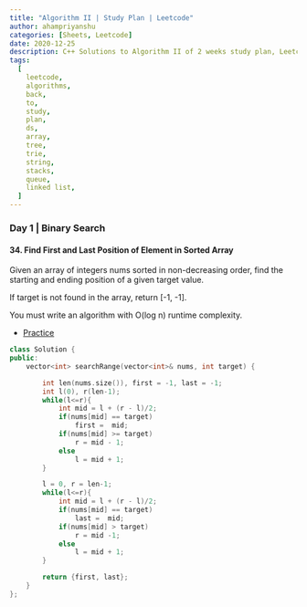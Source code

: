 ```yaml
---
title: "Algorithm II | Study Plan | Leetcode"
author: ahampriyanshu
categories: [Sheets, Leetcode]
date: 2020-12-25
description: C++ Solutions to Algorithm II of 2 weeks study plan, Leetcode.
tags:
  [
    leetcode,
    algorithms,
    back,
    to,
    study,
    plan,
    ds,
    array,
    tree,
    trie,
    string,
    stacks,
    queue,
    linked list,
  ]
---
```


### Day 1 | Binary Search

#### 34. Find First and Last Position of Element in Sorted Array

Given an array of integers nums sorted in non-decreasing order, find the starting and ending position of a given target value.

If target is not found in the array, return [-1, -1].

You must write an algorithm with O(log n) runtime complexity.

- [Practice](https://leetcode.com/problems/find-first-and-last-position-of-element-in-sorted-array/)

```cpp
class Solution {
public:
    vector<int> searchRange(vector<int>& nums, int target) {

        int len(nums.size()), first = -1, last = -1;
        int l(0), r(len-1);
        while(l<=r){
            int mid = l + (r - l)/2;
            if(nums[mid] == target)
                first =  mid;
            if(nums[mid] >= target)
                r = mid - 1;
            else
                l = mid + 1;
        }

        l = 0, r = len-1;
        while(l<=r){
            int mid = l + (r - l)/2;
            if(nums[mid] == target)
                last =  mid;
            if(nums[mid] > target)
                r = mid -1;
            else
                l = mid + 1;
        }

        return {first, last};
    }
};
```
